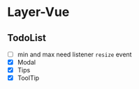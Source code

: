 # Layer-Vue

## TodoList
- [ ] min and max need listener `resize` event
- [x] Modal
- [x] Tips
- [x] ToolTip

